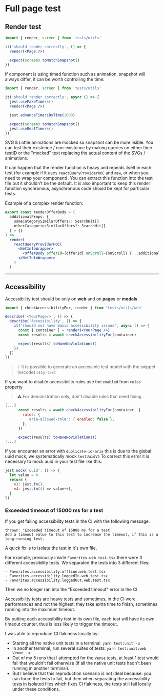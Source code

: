 # Full page test

## Render test

```jsx
import { render, screen } from 'tests/utils'

it('should render correctly', () => {
  render(<Page />)

  expect(screen).toMatchSnapshot()
})
```

If component is using timed function such as animation, snapshot will always differ, it can be worth controlling the time:

```jsx
import { render, screen } from 'tests/utils'

it('should render correctly', async () => {
  jest.useFakeTimers()
  render(<Page />)

  jest.advanceTimersByTime(1000)

  expect(screen).toMatchSnapshot()
  jest.useRealTimers()
})
```

SVG & Lottie animations are mocked so snapshot can be more lisible. You can test their existence / non-existence by making queries on either their testID or the "mocked" text replacing the actual content of the SVGs / animations.

It can happen that the render function is heavy and repeats itself in each test (for example if it uses `reactQueryProviderHOC` and `msw`, or when you need to wrap your component). You can extract this function into the test file but it shouldn't be the default.
It is also important to keep this render function synchronous, asynchronous code should be kept for particular tests.

Example of a complex render function:

```jsx
export const renderOfferBody = (
  additionalProps: {
    sameCategorySimilarOffers?: SearchHit[]
    otherCategoriesSimilarOffers?: SearchHit[]
  } = {}
) =>
  render(
    reactQueryProviderHOC(
      <NetInfoWrapper>
        <OfferBody offerId={offerId} onScroll={onScroll} {...additionalProps} />
      </NetInfoWrapper>
    )
  )
```

---

## Accessibility

Accessibility test should be only on **web** and on **pages** or **modals**

```jsx
import { checkAccessibilityFor, render } from 'tests/utils/web'

describe('<YourPage/>', () => {
  describe('Accessibility', () => {
    it('should not have basic accessibility issues', async () => {
      const { container } = render(<YourPage />)
      const results = await checkAccessibilityFor(container)

      expect(results).toHaveNoViolations()
    })
  })
})
```

> 💡 It is possible to generate an accessible test model with the snippet (vscode) `a11y-test`

If you want to disable accessibility rules use the `enabled` from `rules` property

> ⚠️ For demonstration only, don't disable rules that need fixing.

```jsx
[...]
      const results = await checkAccessibilityFor(container, {
        rules: {
          'aria-allowed-role': { enabled: false },
        },
      })

      expect(results).toHaveNoViolations()
[...]
```

If you encounter an error with `duplicate-id-aria` this is due to the global uuid mock, we systematically mock `testUuidV4`
To correct this error it is necessary to mock uuid in your test file like this:

```jsx
jest.mock('uuid', () => {
  let value = 0
  return {
    v1: jest.fn(),
    v4: jest.fn(() => value++),
  }
})
```

### Exceeded timeout of 15000 ms for a test

If you get failing accessibility tests in the CI with the following message:

```
thrown: "Exceeded timeout of 15000 ms for a test.
Add a timeout value to this test to increase the timeout, if this is a long-running test.
```

A quick fix is to isolate the test in it's own file.

For example, previously inside `Favorites.web.test.tsx` there were 3 different accessibility tests. We separated the tests into 3 different files:

```
- Favorites.accessibility.offline.web.test.tsx
- Favorites.accessibility.loggedIn.web.test.tsx
- Favorites.accessibility.loggedOut.web.test.tsx
```

Then we no longer ran into the "Exceeded timeout" error in the CI.

Accessibility tests are heavy tests and sometimes, in the CI were performances and not the highest, they take extra time to finish, sometimes running into the maximum timeout.

By putting each accessibility test in its own file, each test will have its own timeout counter, thus is less likely to trigger the timeout.

I was able to reproduce CI flakiness locally by:

- Starting all the native unit tests in a terminal: `yarn test:unit -u`
- In another terminal, run several suites of tests: `yarn test:unit:web Venue -u`
- Out of my 5 runs that I attempted for the `Venue` tests, at least 1 test would fail that wouldn't fail otherwise (if all the native unit tests hadn't been running in another terminal).
- But I believe that this reproduction scenario is not ideal because: you can force the tests to fail, but then when separating the accessibility tests in isolated files which fixes CI flakiness, the tests still fail locally under these conditions.
